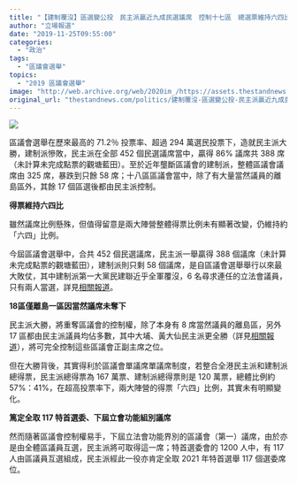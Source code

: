 ```yaml
---
title: "【建制覆沒】區選變公投　民主派贏近九成民選議席　控制十七區　總選票維持六四比"
author: "立場報道"
date: "2019-11-25T09:55:00"
categories:
  - "政治"
tags:
  - "區議會選舉"
topics:
  - "2019 區議會選舉"
image: "http://web.archive.org/web/2020im_/https://assets.thestandnews.com/media/photos/1125-32_Pakwv_98fNQ49.png"
original_url: "thestandnews.com/politics/建制覆沒-區選變公投-民主派贏近九成民選議席-控制十七區-總選票維持六四比"
---
```

![](http://web.archive.org/web/2020im_/https://assets.thestandnews.com/media/photos/1125-32_Pakwv_98fNQ49.png)

區議會選舉在歷來最高的 71.2％ 投票率、超過 294 萬選民投票下，造就民主派大勝，建制派慘敗，民主派在全部 452 個民選議席當中，贏得 86% 議席共 388 席（未計算未完成點票的觀塘藍田）。至於近年壟斷區議會的建制派，整體區議會議席由 325 席，暴跌到只餘 58 席；十八區區議會當中，除了有大量當然議員的離島區外，其餘 17 個區選後都由民主派控制。

**得票維持六四比**

雖然議席比例懸殊，但值得留意是兩大陣營整體得票比例未有顯著改變，仍維持約「六四」比例。

今屆區議會選舉中，合共 452 個民選議席，民主派一舉贏得 388 個議席（未計算未完成點票的觀塘藍田），建制派則只剩 58 個議席，是自區議會選舉舉行以來最大敗仗，其中建制派第一大黨民建聯近乎全軍覆沒，6 名尋求連任的立法會議員，只有兩人當選，詳見[相關報道](../../politics/%E5%BB%BA%E5%88%B6%E8%A6%86%E6%B2%92-%E6%B0%91%E5%BB%BA%E8%81%AF%E6%AD%B7%E4%BE%86%E6%9C%80%E5%A4%A7%E6%95%97%E4%BB%97-%E5%8D%80%E8%AD%B0%E6%9C%83%E8%AD%B0%E5%B8%AD%E6%9A%B4%E8%B7%8C%E8%BF%91%E7%99%BE%E5%B8%AD-%E5%9B%9B%E5%90%8D%E7%AB%8B%E6%B3%95%E6%9C%83%E8%AD%B0%E5%93%A1%E9%80%A3%E4%BB%BB%E5%A4%B1%E6%95%97/)。

**18區僅離島一區因當然議席未奪下**

民主派大勝，將重奪區議會的控制權，除了本身有 8 席當然議員的離島區，另外 17 區都由民主派議員均佔多數，其中大埔、黃大仙民主派更全勝（詳見[相關報道](../../politics/%E5%BB%BA%E5%88%B6%E8%A6%86%E6%B2%92-%E6%B0%91%E4%B8%BB%E6%B4%BE%E5%A4%A7%E5%9F%94%E5%8D%80%E5%85%A8%E5%8F%96-19-%E5%B8%AD/)），將可完全控制這些區議會正副主席之位。

但在大勝背後，其實得利於區議會單議席單議席制度，若整合全港民主派和建制派總得票，民主派總得票為 167 萬票、建制派總得票則是 120 萬票，總體比例約 57%：41%，在超高投票率下，兩大陣營的得票「六四」比例，其實未有明顯變化。

**篤定全取 117 特首選委、下屆立會功能組別議席**

然而隨著區議會控制權易手，下屆立法會功能界別的區議會（第一）議席，由於亦是由全體區議員互選，民主派將可取得這一席；特首選委會的 1200 人中，有 117 人由區議員互選組成，民主派經此一役亦肯定全取 2021 年特首選舉 117 個選委席位。